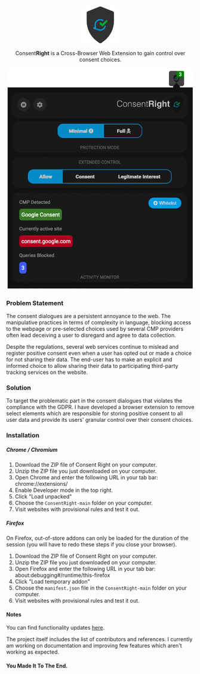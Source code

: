 <div align="center"><img alt="Logo" src="https://raw.githubusercontent.com/rohantaneja/ConsentRight/main/ui/128.png" width="100" /></div>
<p align="center">Consent<b>Right</b> is a Cross-Browser Web Extension to gain control over consent choices.</p>
<p align="center">
  <a href="#" target="_blank">
    <img src="https://raw.githubusercontent.com/rohantaneja/ConsentRight/main/ui/preview.png" alt="Preview" />
  </a>
</p>

### Problem Statement
The consent dialogues are a persistent annoyance to the web. The manipulative practices in terms of complexity in language, blocking access to the webpage or pre-selected choices used by several CMP providers often lead deceiving a user to disregard and agree to data collection. 

Despite the regulations, several web services continue to mislead and register positive consent even when a user has opted out or made a choice for not sharing their data.
The end-user has to make an explicit and informed choice to allow sharing their data to participating third-party tracking services on the website.

### Solution
To target the problematic part in the consent dialogues that violates the compliance with the GDPR. I have developed a browser extension to remove select elements which are responsible for storing positive consent to all user data and provide its users' granular control over their consent choices.

### Installation
##### Chrome / Chromium
1. Download the ZIP file of Consent Right on your computer.
2. Unzip the ZIP file you just downloaded on your computer.
3. Open Chrome and enter the following URL in your tab bar: chrome://extensions/
4. Enable Developer mode in the top right.
5. Click "Load unpacked"
6. Choose the `ConsentRight-main` folder on your computer.
7. Visit websites with provisional rules and test it out.

##### Firefox
On Firefox, out-of-store addons can only be loaded for the duration of the session (you will have to redo these steps if you close your browser).
1. Download the ZIP file of Consent Right on your computer.
2. Unzip the ZIP file you just downloaded on your computer.
3. Open Firefox and enter the following URL in your tab bar: about:debugging#/runtime/this-firefox
4. Click "Load temporary addon"
5. Choose the `manifest.json` file in the `ConsentRight-main` folder on your computer.
6. Visit websites with provisional rules and test it out.

#### Notes
You can find functionality updates [here](https://github.com/rohantaneja/ConsentRight/projects). 

The project itself includes the list of contributors and references. I currently am working on documentation and improving few features which aren't working as expected.

#### You Made It To The End.